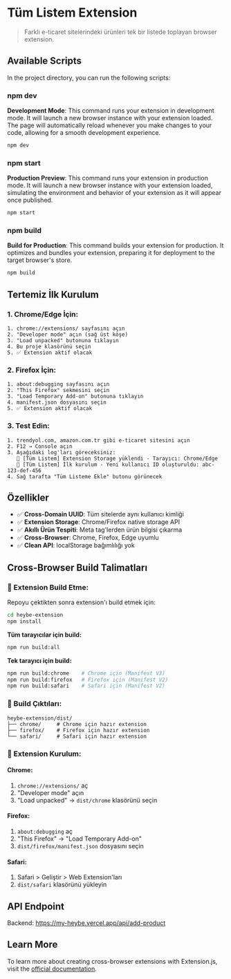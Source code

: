 # Tüm Listem Extension

> Farklı e-ticaret sitelerindeki ürünleri tek bir listede toplayan browser extension.

## Available Scripts

In the project directory, you can run the following scripts:

### npm dev

**Development Mode**: This command runs your extension in development mode. It will launch a new browser instance with your extension loaded. The page will automatically reload whenever you make changes to your code, allowing for a smooth development experience.

```bash
npm dev
```

### npm start

**Production Preview**: This command runs your extension in production mode. It will launch a new browser instance with your extension loaded, simulating the environment and behavior of your extension as it will appear once published.

```bash
npm start
```

### npm build

**Build for Production**: This command builds your extension for production. It optimizes and bundles your extension, preparing it for deployment to the target browser's store.

```bash
npm build
```

## Tertemiz İlk Kurulum

### 1. Chrome/Edge İçin:

```
1. chrome://extensions/ sayfasını açın
2. "Developer mode" açın (sağ üst köşe)
3. "Load unpacked" butonuna tıklayın
4. Bu proje klasörünü seçin
5. ✅ Extension aktif olacak
```

### 2. Firefox İçin:

```
1. about:debugging sayfasını açın
2. "This Firefox" sekmesini seçin
3. "Load Temporary Add-on" butonuna tıklayın
4. manifest.json dosyasını seçin
5. ✅ Extension aktif olacak
```

### 3. Test Edin:

```
1. trendyol.com, amazon.com.tr gibi e-ticaret sitesini açın
2. F12 → Console açın
3. Aşağıdaki log'ları göreceksiniz:
   🔧 [Tüm Listem] Extension Storage yüklendi - Tarayıcı: Chrome/Edge
   👤 [Tüm Listem] İlk kurulum - Yeni kullanıcı ID oluşturuldu: abc-123-def-456
4. Sağ tarafta "Tüm Listeme Ekle" butonu görünecek
```

## Özellikler

- ✅ **Cross-Domain UUID**: Tüm sitelerde aynı kullanıcı kimliği
- ✅ **Extension Storage**: Chrome/Firefox native storage API
- ✅ **Akıllı Ürün Tespiti**: Meta tag'lerden ürün bilgisi çıkarma
- ✅ **Cross-Browser**: Chrome, Firefox, Edge uyumlu
- ✅ **Clean API**: localStorage bağımlılığı yok

## Cross-Browser Build Talimatları

### 🔧 Extension Build Etme:

Repoyu çektikten sonra extension'ı build etmek için:

```bash
cd heybe-extension
npm install
```

**Tüm tarayıcılar için build:**
```bash
npm run build:all
```

**Tek tarayıcı için build:**
```bash
npm run build:chrome    # Chrome için (Manifest V3)
npm run build:firefox   # Firefox için (Manifest V2)
npm run build:safari    # Safari için (Manifest V2)
```

### 📁 Build Çıktıları:

```
heybe-extension/dist/
├── chrome/     # Chrome için hazır extension
├── firefox/    # Firefox için hazır extension  
└── safari/     # Safari için hazır extension
```

### 🚀 Extension Kurulum:

#### Chrome:
1. `chrome://extensions/` aç
2. "Developer mode" açın
3. "Load unpacked" → `dist/chrome` klasörünü seçin

#### Firefox:
1. `about:debugging` aç  
2. "This Firefox" → "Load Temporary Add-on"
3. `dist/firefox/manifest.json` dosyasını seçin

#### Safari:
1. Safari > Geliştir > Web Extension'ları
2. `dist/safari` klasörünü yükleyin

## API Endpoint

Backend: https://my-heybe.vercel.app/api/add-product

## Learn More

To learn more about creating cross-browser extensions with Extension.js, visit the [official documentation](https://extension.js.org).
